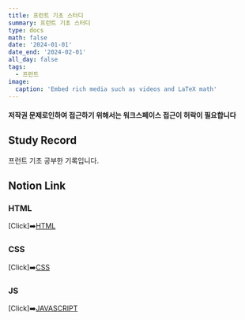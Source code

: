 ```yaml
---
title: 프런트 기초 스터디
summary: 프런트 기초 스터디
type: docs
math: false
date: '2024-01-01'
date_end: '2024-02-01'
all_day: false
tags:
  - 프런트
image:
  caption: 'Embed rich media such as videos and LaTeX math'
---
```

#### 저작권 문제로인하여 접근하기 위해서는 워크스페이스 접근이 허락이 필요합니다

## Study Record

프런트 기초 공부한 기록입니다.

## Notion Link
### HTML
[Click]➡️[HTML](https://www.notion.so/HTML-bc03f5f19d94492eaafcf28198020a7a?pvs=4)
### CSS
[Click]➡️[CSS](https://www.notion.so/CSS-62649b964c864341b5664e52e4b75a55?pvs=4)
### JS
[Click]➡️[JAVASCRIPT](https://www.notion.so/JAVASCRIPTS-7863bd22b2254ce9926e4ccf4dbb3192?pvs=4)